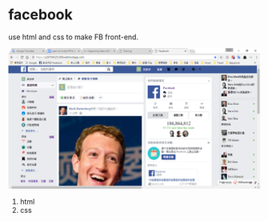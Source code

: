 # facebook
use html and css to make FB front-end.

![Blog](https://github.com/Hao1995/facebook/blob/master/fb.png "blog")

1. html
2. css
